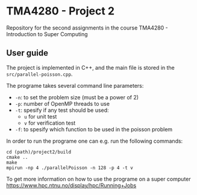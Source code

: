 # TMA4280 - Project 2
Repository for the second assignments in the course TMA4280 - Introduction to Super Computing

## User guide
The project is implemented in C++, and the main file is stored in the `src/parallel-poisson.cpp`. 

The programe takes several command line parameters:
* `-n`: to set the problem size (must be a power of 2)
* `-p`: number of OpenMP threads to use
* `-t`: spesify if any test should be used:
  * `u` for unit test
  * `v` for verification test
* `-f`: to spesify which function to be used in the poisson problem

In order to run the programe one can e.g. run the following commands:
```
cd (path)/project2/build  
cmake ..  
make  
mpirun -np 4 ./parallelPoisson -n 128 -p 4 -t v
```

To get more information on how to use the programe on a super computer
https://www.hpc.ntnu.no/display/hpc/Running+Jobs

